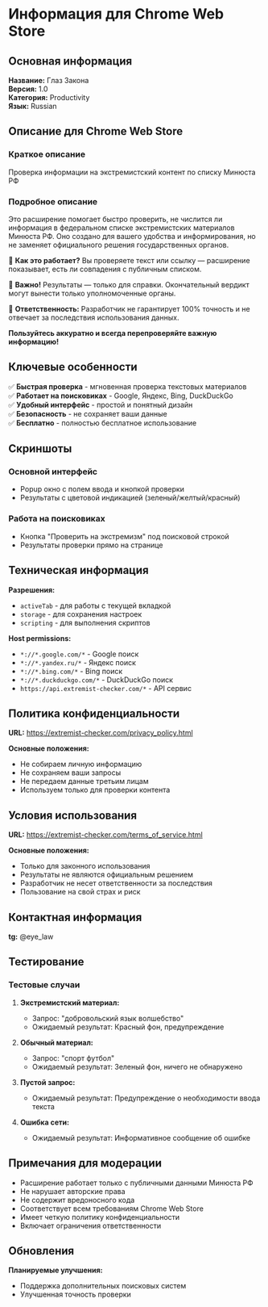 # Информация для Chrome Web Store

## Основная информация

**Название:** Глаз Закона  
**Версия:** 1.0  
**Категория:** Productivity  
**Язык:** Russian  

## Описание для Chrome Web Store

### Краткое описание
Проверка информации на экстремистский контент по списку Минюста РФ

### Подробное описание
Это расширение помогает быстро проверить, не числится ли информация в федеральном списке экстремистских материалов Минюста РФ. Оно создано для вашего удобства и информирования, но не заменяет официального решения государственных органов.

🔹 **Как это работает?** Вы проверяете текст или ссылку — расширение показывает, есть ли совпадения с публичным списком.

🔹 **Важно!** Результаты — только для справки. Окончательный вердикт могут вынести только уполномоченные органы.

🔹 **Ответственность:** Разработчик не гарантирует 100% точность и не отвечает за последствия использования данных.

**Пользуйтесь аккуратно и всегда перепроверяйте важную информацию!**

## Ключевые особенности

✅ **Быстрая проверка** - мгновенная проверка текстовых материалов  
✅ **Работает на поисковиках** - Google, Яндекс, Bing, DuckDuckGo  
✅ **Удобный интерфейс** - простой и понятный дизайн  
✅ **Безопасность** - не сохраняет ваши данные  
✅ **Бесплатно** - полностью бесплатное использование  

## Скриншоты

### Основной интерфейс
- Pоpup окно с полем ввода и кнопкой проверки
- Результаты с цветовой индикацией (зеленый/желтый/красный)

### Работа на поисковиках
- Кнопка "Проверить на экстремизм" под поисковой строкой
- Результаты проверки прямо на странице

## Техническая информация

**Разрешения:**
- `activeTab` - для работы с текущей вкладкой
- `storage` - для сохранения настроек
- `scripting` - для выполнения скриптов

**Host permissions:**
- `*://*.google.com/*` - Google поиск
- `*://*.yandex.ru/*` - Яндекс поиск  
- `*://*.bing.com/*` - Bing поиск
- `*://*.duckduckgo.com/*` - DuckDuckGo поиск
- `https://api.extremist-checker.com/*` - API сервис

## Политика конфиденциальности

**URL:** https://extremist-checker.com/privacy_policy.html

**Основные положения:**
- Не собираем личную информацию
- Не сохраняем ваши запросы
- Не передаем данные третьим лицам
- Используем только для проверки контента

## Условия использования

**URL:** https://extremist-checker.com/terms_of_service.html

**Основные положения:**
- Только для законного использования
- Результаты не являются официальным решением
- Разработчик не несет ответственности за последствия
- Пользование на свой страх и риск

## Контактная информация

**tg:** @eye_law
## Тестирование

### Тестовые случаи

1. **Экстремистский материал:**
   - Запрос: "добровольский язык волшебство"
   - Ожидаемый результат: Красный фон, предупреждение

2. **Обычный материал:**
   - Запрос: "спорт футбол"
   - Ожидаемый результат: Зеленый фон, ничего не обнаружено

3. **Пустой запрос:**
   - Ожидаемый результат: Предупреждение о необходимости ввода текста

4. **Ошибка сети:**
   - Ожидаемый результат: Информативное сообщение об ошибке

## Примечания для модерации

- Расширение работает только с публичными данными Минюста РФ
- Не нарушает авторские права
- Не содержит вредоносного кода
- Соответствует всем требованиям Chrome Web Store
- Имеет четкую политику конфиденциальности
- Включает ограничения ответственности

## Обновления

**Планируемые улучшения:**
- Поддержка дополнительных поисковых систем
- Улучшенная точность проверки